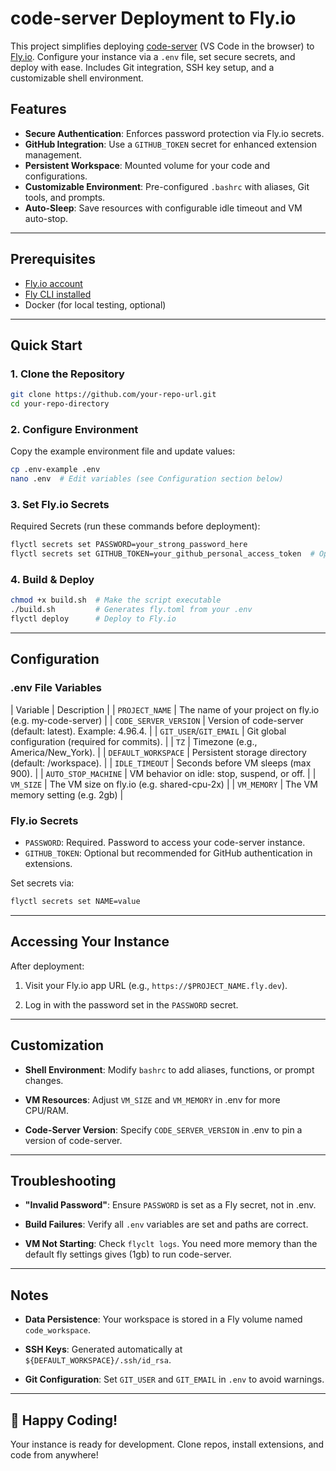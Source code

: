 # code-server Deployment to Fly.io

This project simplifies deploying [code-server](https://github.com/coder/code-server) (VS Code in the browser) to [Fly.io](https://fly.io). Configure your instance via a `.env` file, set secure secrets, and deploy with ease. Includes Git integration, SSH key setup, and a customizable shell environment.

## Features

- **Secure Authentication**: Enforces password protection via Fly.io secrets.
- **GitHub Integration**: Use a `GITHUB_TOKEN` secret for enhanced extension management.
- **Persistent Workspace**: Mounted volume for your code and configurations.
- **Customizable Environment**: Pre-configured `.bashrc` with aliases, Git tools, and prompts.
- **Auto-Sleep**: Save resources with configurable idle timeout and VM auto-stop.

---

## Prerequisites

- [Fly.io account](https://fly.io/docs/getting-started/signing-up/)
- [Fly CLI installed](https://fly.io/docs/hands-on/install-flyctl/)
- Docker (for local testing, optional)

---

## Quick Start

### 1. Clone the Repository

```bash
git clone https://github.com/your-repo-url.git
cd your-repo-directory
```

### 2. Configure Environment

Copy the example environment file and update values:
```bash
cp .env-example .env
nano .env  # Edit variables (see Configuration section below)
```

### 3. Set Fly.io Secrets

Required Secrets (run these commands before deployment):

```bash
flyctl secrets set PASSWORD=your_strong_password_here
flyctl secrets set GITHUB_TOKEN=your_github_personal_access_token  # Optional but recommended
```

### 4. Build & Deploy

```bash
chmod +x build.sh  # Make the script executable
./build.sh         # Generates fly.toml from your .env
flyctl deploy      # Deploy to Fly.io
```

---

## Configuration

### .env File Variables

| Variable | Description |
| `PROJECT_NAME` | The name of your project on fly.io (e.g. my-code-server) |
| `CODE_SERVER_VERSION` | Version of code-server (default: latest). Example: 4.96.4. |
| `GIT_USER`/`GIT_EMAIL` | Git global configuration (required for commits). |
| `TZ` | Timezone (e.g., America/New_York). |
| `DEFAULT_WORKSPACE` | Persistent storage directory (default: /workspace). |
| `IDLE_TIMEOUT` | Seconds before VM sleeps (max 900). |
| `AUTO_STOP_MACHINE` | VM behavior on idle: stop, suspend, or off. |
| `VM_SIZE` | The VM size on fly.io (e.g. shared-cpu-2x) |
| `VM_MEMORY` | The VM memory setting (e.g. 2gb) |

### Fly.io Secrets

- `PASSWORD`: Required. Password to access your code-server instance.
- `GITHUB_TOKEN`: Optional but recommended for GitHub authentication in extensions.

Set secrets via:

```bash
flyctl secrets set NAME=value
```

---

## Accessing Your Instance

After deployment:

1. Visit your Fly.io app URL (e.g., `https://$PROJECT_NAME.fly.dev`).

2. Log in with the password set in the `PASSWORD` secret.

---

## Customization

- **Shell Environment**: Modify `bashrc` to add aliases, functions, or prompt changes.

- **VM Resources**: Adjust `VM_SIZE` and `VM_MEMORY` in .env for more CPU/RAM.

- **Code-Server Version**: Specify `CODE_SERVER_VERSION` in .env to pin a version of code-server.

---

## Troubleshooting

- **"Invalid Password"**: Ensure `PASSWORD` is set as a Fly secret, not in .env.

- **Build Failures**: Verify all `.env` variables are set and paths are correct.

- **VM Not Starting**: Check `flyclt logs`. You need more memory than the default fly settings gives (1gb) to run code-server.

---

## Notes

- **Data Persistence**: Your workspace is stored in a Fly volume named `code_workspace`.

- **SSH Keys**: Generated automatically at `${DEFAULT_WORKSPACE}/.ssh/id_rsa`.

- **Git Configuration**: Set `GIT_USER` and `GIT_EMAIL` in `.env` to avoid warnings.

---

## 🚀 Happy Coding!

Your instance is ready for development. Clone repos, install extensions, and code from anywhere!
